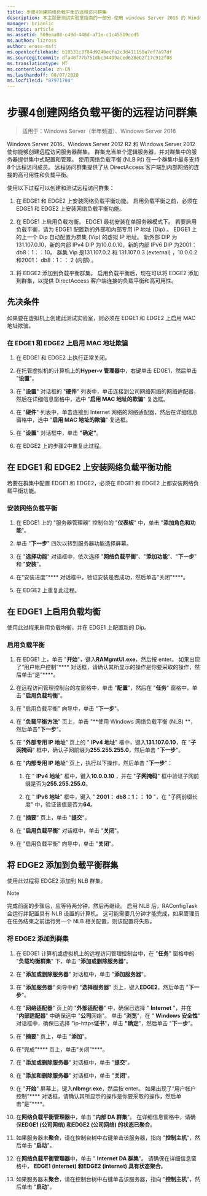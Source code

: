 ```yaml
---
title: 步骤4创建网络负载平衡的远程访问群集
description: 本主题是测试实验室指南的一部分-使用 windows Server 2016 的 Windows NLB 在群集中演示 DirectAccess
manager: brianlic
ms.topic: article
ms.assetid: 509eaa08-c49d-448d-a71e-c1c45519ccd5
ms.author: lizross
author: eross-msft
ms.openlocfilehash: b18531c3704d9240ecfa2c3d411158a7ef7a97df
ms.sourcegitcommit: dfa48f77b751dbc34409aced628eb2f17c912f08
ms.translationtype: MT
ms.contentlocale: zh-CN
ms.lasthandoff: 08/07/2020
ms.locfileid: "87971704"
---
```

# <a name="step-4-create-the-network-load-balanced-remote-access-cluster"></a>步骤4创建网络负载平衡的远程访问群集

>适用于：Windows Server（半年频道）、Windows Server 2016

 Windows Server 2016、Windows Server 2012 R2 和 Windows Server 2012 使你能够创建远程访问服务器群集。 群集充当单个逻辑服务器，并对群集中的服务器提供集中式配置和管理。 使用网络负载平衡 (NLB 时) 在一个群集中最多支持8个远程访问成员。 远程访问群集提供了从 DirectAccess 客户端到内部网络的连接的高可用性和负载平衡。

使用以下过程可以创建和测试远程访问群集：

1. 在 EDGE1 和 EDGE2 上安装网络负载平衡功能。 启用负载平衡之前，必须在 EDGE1 和 EDGE2 上安装网络负载平衡功能。

2. 在 EDGE1 上启用负载均衡。 EDGE1 最初安装在单服务器模式下。 若要启用负载平衡，请为 EDGE1 配置新的外部和内部专用 IP 地址 (Dip) 。 EDGE1 上的上一个 Dip 自动配置为群集 (Vip) 的虚拟 IP 地址。 新外部 DIP 为131.107.0.10，新的内部 IPv4 DIP 为10.0.0.10，新的内部 IPv6 DIP 为2001： db8：1：：10。 群集 Vip 是131.107.0.2 和 131.107.0.3 (external) ，10.0.0.2 和2001： db8：1：： 2 (内部) 。

3. 将 EDGE2 添加到负载平衡群集。 启用负载平衡后，现在可以将 EDGE2 添加到群集，以提供 DirectAccess 客户端连接的负载平衡和高可用性。

## <a name="prerequisites"></a>先决条件

如果要在虚拟机上创建此测试实验室，则必须在 EDGE1 和 EDGE2 上启用 MAC 地址欺骗。

### <a name="enable-mac-address-spoofing-on-edge1-and-edge2"></a>在 EDGE1 和 EDGE2 上启用 MAC 地址欺骗

1.  在 EDGE1 和 EDGE2 上执行正常关闭。

2.  在托管虚拟机的计算机上的**Hyper-v 管理器**中，右键单击 EDGE1，然后单击 "**设置**"。

3.  在 "**设置**" 对话框的 "**硬件**" 列表中，单击连接到公司网络网络的网络适配器，然后在详细信息窗格中，选中 "**启用 MAC 地址的欺骗**" 复选框。

4.  在 "**硬件**" 列表中，单击连接到 Internet 网络的网络适配器，然后在详细信息窗格中，选中 "**启用 MAC 地址的欺骗**" 复选框。

5.  在 "**设置**" 对话框中，单击 **"确定"**。

6.  在 EDGE2 上的步骤2中重复此过程。

## <a name="install-the-network-load-balancing-feature-on-edge1-and-edge2"></a>在 EDGE1 和 EDGE2 上安装网络负载平衡功能
若要在群集中配置 EDGE1 和 EDGE2，必须在 EDGE1 和 EDGE2 上都安装网络负载平衡功能。

### <a name="to-install-network-load-balancing"></a>安装网络负载平衡

1.  在 EDGE1 上的 "服务器管理器" 控制台的 "**仪表板**" 中，单击 "**添加角色和功能**"。

2.  单击 "**下一步**" 四次以转到服务器功能选择屏幕。

3.  在 "**选择功能**" 对话框中，依次选择 "**网络负载平衡**"、"**添加功能**"、"**下一步**" 和 "**安装**"。

4.  在“安装进度”**** 对话框中，验证安装是否成功，然后单击“关闭”****。

5.  在 EDGE2 上重复此过程。

## <a name="enable-load-balancing-on-edge1"></a>在 EDGE1 上启用负载均衡
使用此过程来启用负载均衡，并在 EDGE1 上配置新的 Dip。

### <a name="enable-load-balancing"></a>启用负载平衡

1.  在 EDGE1 上，单击 "**开始**"，键入**RAMgmtUI.exe**，然后按 enter。 如果出现了“用户帐户控制”**** 对话框，请确认其所显示的操作是你要采取的操作，然后单击“是”****。

2.  在远程访问管理控制台的左窗格中，单击 "**配置**"，然后在 "**任务**" 窗格中，单击 "**启用负载均衡**"。

3.  在 "启用负载平衡" 向导中，单击 "**下一步**"。

4.  在 "**负载平衡方法**" 页上，单击 "**使用 Windows 网络负载平衡 (NLB) **，然后单击"**下一步**"。

5.  在 "**外部专用 IP 地址**" 页上的 " **IPv4 地址**" 框中，键入**131.107.0.10**，在 "**子网掩码**" 框中，确认子网前缀为**255.255.255.0**，然后单击 "**下一步**"。

6.  在 "**内部专用 IP 地址**" 页上，执行以下操作，然后单击 "**下一步**"：

    1.  在 " **IPv4 地址**" 框中，键入**10.0.0.10** ，并在 "**子网掩码**" 框中验证子网前缀是否为**255.255.255.0**。

    2.  在 " **IPv6 地址**" 框中，键入 " **2001： db8：1：： 10** "，在 "子网前缀长度" 中，验证该值是否为**64**。

7.  在 "**摘要**" 页上，单击 "**提交**"。

8.  在 "**启用负载平衡**" 对话框中，单击 "**关闭**"。

9. 在 "启用负载平衡" 向导中，单击 "**关闭**"。

## <a name="add-edge2-to-the-load-balanced-cluster"></a>将 EDGE2 添加到负载平衡群集
使用此过程将 EDGE2 添加到 NLB 群集。

> [!NOTE]
> 完成前面的步骤后，应等待两分钟，然后再继续。 启用 NLB 后，RAConfigTask 会运行并配置具有 NLB 设置的计算机。 这可能需要几分钟才能完成，如果管理员在任务结束之前运行另一个 NLB 相关配置，则该配置将失败。

### <a name="add-edge2-to-the-cluster"></a>将 EDGE2 添加到群集

1.  在 EDGE1 计算机或虚拟机上的远程访问管理控制台中，在 "**任务**" 窗格中的 "**负载均衡群集**" 下，单击 "**添加或删除服务器**"。

2.  在 "**添加或删除服务器**" 对话框中，单击 "**添加服务器**"。

3.  在 "**添加服务器**" 向导中的 "**选择服务器**" 页上，键入**EDGE2**，然后单击 "**下一步**"。

4.  在 "**网络适配器**" 页上的 "**外部适配器**" 中，确保已选择 " **Internet** "，并在 "**内部适配器**" 中确保选中 "**公司**网络"。 单击 "**浏览**"，在 " **Windows 安全性**" 对话框中，确保已选择 "ip-https**证书**"，单击 **"确定**"，然后单击 "**下一步**"。

5.  在 "**摘要**" 页上，单击 "**添加**"。

6.  在“完成”**** 页上，单击“关闭”****。

7.  在 "**添加或删除服务器**" 对话框中，单击 "**提交**"。

8.  在 "**添加和删除服务器**" 对话框中，单击 "**关闭**"。

9. 在 "**开始**" 屏幕上，键入**nlbmgr.exe**，然后按 enter。 如果出现了“用户帐户控制”**** 对话框，请确认其所显示的操作是你要采取的操作，然后单击“是”****。

10. 在**网络负载平衡管理器**中，单击 "**内部 DA 群集**"。 在详细信息窗格中，请确保**EDGE1 (公司网络) **和**EDGE2 (公司网络) **的状态已**聚合**。

11. 如果服务器未**聚合**，请在控制台树中右键单击该服务器，指向 "**控制主机**"，然后单击 "**启动**"。

12. 在**网络负载平衡管理器**中，单击 " **Internet DA 群集**"。 请确保在详细信息窗格中， **EDGE1 (internet) **和**EDGE2 (internet) **具有状态**聚合**。

13. 如果服务器未**聚合**，请在控制台树中右键单击该服务器，指向 "**控制主机**"，然后单击 "**启动**"。
